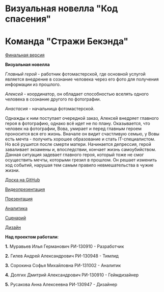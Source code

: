 # Визуальная новелла "Код спасения"
# Команда "Стражи Бекэнда"

[Финальная версия](https://drive.google.com/drive/folders/1JNGV9EgMkSEoBI4joK9WhpqML1qh-_-P?usp=sharing)

__Визуальная новелла__

_Главный герой_ - работник фотомастерской, где основной услугой является внедрение в сознание человека через его фото для получения информации из прошлого.

_Алексей_ - координатор, он обладает способностью вселять одного человека в сознание другого по фотографии.

_Анастасия_ - начальница фотомастерской.

Однажды к ним поступает очередной заказ, Алексей внедряет главного героя в фотографию, однако всё идет не по плану. Оказывается, что человек на фотографии, Вова, умирает и перед главным героем проносится вся его жизнь. Вначале он видит счастливую семью, у Вовы есть мечта - получить хорошее образование и стать IT-специалистом. Но всё рушится после смерти матери. Начинается депрессия, герой заваливает экзамены и, впоследствии, кончает жизнь самоубийством. Данная ситуация задевает главного героя, который тоже не смог осуществить мечты, которыми грезил в прошлом. Он решает изменить ход событий, нарушая тем самым правило невмешательства в чужие жизни.

[Доска на GitHub](https://github.com/users/sam7ra1/projects/4/views/1)

[Видеопрезентация](https://drive.google.com/drive/folders/10LdeOZ3dQ4T_ixoNTJfNACqEQItVsmOu?usp=sharing)

[Презентация](https://drive.google.com/drive/folders/1XaCSca9aIjJJ2Cn7_n_HqsTNHCOkOUos?usp=sharing)

[Аналитика](https://drive.google.com/drive/folders/1Y9NApAJ4zFXNCyGxu4F4ny03XhhesL4N?usp=sharing)

[Сценарий](https://drive.google.com/drive/folders/1H9QGdSgIqMO3ss4E4jYu1DICSGgxfIFS?usp=sharing)

[Дизайн](https://drive.google.com/drive/folders/1hxmdBs0s-EjT2VwvdsC93woh54aRtzWR?usp=sharing)

__Над проектом работали__:

__1.__ Муравьев Илья Германович РИ-130910 - Разработчик

__2.__ Гилев Андрей Александрович РИ-130948 - Тимлид

__3.__ Сорокина Софья Михайловна РИ-131002 - Аналитик

__4.__ Долгих Дмитрий Александрович РИ-130910 - Геймдизайнер

__5.__ Русакова Анна Алексеевна РИ-130947 - Дизайнер
